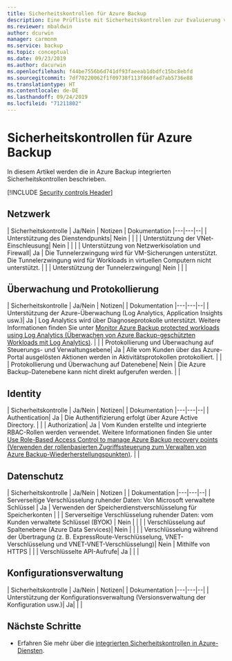 ```yaml
---
title: Sicherheitskontrollen für Azure Backup
description: Eine Prüfliste mit Sicherheitskontrollen zur Evaluierung von Azure Backup
ms.reviewer: mbaldwin
author: dcurwin
manager: carmonm
ms.service: backup
ms.topic: conceptual
ms.date: 09/23/2019
ms.author: dacurwin
ms.openlocfilehash: f44be7556b6d741df93faeeab1dbdfc15bc8ebfd
ms.sourcegitcommit: 7df70220062f1f09738f113f860fad7ab5736e88
ms.translationtype: HT
ms.contentlocale: de-DE
ms.lasthandoff: 09/24/2019
ms.locfileid: "71211802"
---
```

# <a name="security-controls-for-azure-backup"></a>Sicherheitskontrollen für Azure Backup

In diesem Artikel werden die in Azure Backup integrierten Sicherheitskontrollen beschrieben. 

[!INCLUDE [Security controls Header](../../includes/security-controls-header.md)]

## <a name="network"></a>Netzwerk

| Sicherheitskontrolle | Ja/Nein | Notizen | Dokumentation
|---|---|--|
| Unterstützung des Dienstendpunkts| Nein |  |  |
| Unterstützung der VNet-Einschleusung| Nein |  |  |
| Unterstützung von Netzwerkisolation und Firewall| Ja | Die Tunnelerzwingung wird für VM-Sicherungen unterstützt. Die Tunnelerzwingung wird für Workloads in virtuellen Computern nicht unterstützt. |  |
| Unterstützung der Tunnelerzwingung| Nein |  |  |

## <a name="monitoring--logging"></a>Überwachung und Protokollierung

| Sicherheitskontrolle | Ja/Nein | Notizen| | Dokumentation
|---|---|--|
| Unterstützung der Azure-Überwachung (Log Analytics, Application Insights usw.)| Ja | Log Analytics wird über Diagnoseprotokolle unterstützt. Weitere Informationen finden Sie unter [Monitor Azure Backup protected workloads using Log Analytics (Überwachen von Azure Backup-geschützten Workloads mit Log Analytics)](https://azure.microsoft.com/blog/monitor-all-azure-backup-protected-workloads-using-log-analytics/). |  |
| Protokollierung und Überwachung auf Steuerungs- und Verwaltungsebene| Ja | Alle vom Kunden über das Azure-Portal ausgelösten Aktionen werden in Aktivitätsprotokollen protokolliert. |  |
| Protokollierung und Überwachung auf Datenebene| Nein | Die Azure Backup-Datenebene kann nicht direkt aufgerufen werden.  |  |

## <a name="identity"></a>Identity

| Sicherheitskontrolle | Ja/Nein | Notizen| | Dokumentation
|---|---|--|
| Authentication| Ja | Die Authentifizierung erfolgt über Azure Active Directory. |  |
| Authorization| Ja | Vom Kunden erstellte und integrierte RBAC-Rollen werden verwendet. Weitere Informationen finden Sie unter [Use Role-Based Access Control to manage Azure Backup recovery points (Verwenden der rollenbasierten Zugriffssteuerung zum Verwalten von Azure Backup-Wiederherstellungspunkten)](/azure/backup/backup-rbac-rs-vault). |  |

## <a name="data-protection"></a>Datenschutz

| Sicherheitskontrolle | Ja/Nein | Notizen | | Dokumentation
|---|---|--|
| Serverseitige Verschlüsselung ruhender Daten: Von Microsoft verwaltete Schlüssel | Ja | Verwenden der Speicherdienstverschlüsselung für Speicherkonten |  |
| Serverseitige Verschlüsselung ruhender Daten: vom Kunden verwaltete Schlüssel (BYOK) | Nein |  |  |
| Verschlüsselung auf Spaltenebene (Azure Data Services)| Nein |  |  |
| Verschlüsselung während der Übertragung (z. B. ExpressRoute-Verschlüsselung, VNET-Verschlüsselung und VNET-VNET-Verschlüsselung)| Nein | Mithilfe von HTTPS |  |
| Verschlüsselte API-Aufrufe| Ja |  |  |

## <a name="configuration-management"></a>Konfigurationsverwaltung

| Sicherheitskontrolle | Ja/Nein | Notizen| | Dokumentation
|---|---|--|
| Unterstützung der Konfigurationsverwaltung (Versionsverwaltung der Konfiguration usw.)| Ja|  |  |

## <a name="next-steps"></a>Nächste Schritte

- Erfahren Sie mehr über die [integrierten Sicherheitskontrollen in Azure-Diensten](../security/fundamentals/security-controls.md).